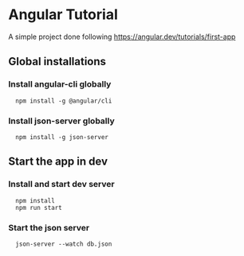 # Angular Tutorial

A simple project done following https://angular.dev/tutorials/first-app

## Global installations

### Install angular-cli globally

```
  npm install -g @angular/cli
```

### Install json-server globally

```
  npm install -g json-server
```

## Start the app in dev

### Install and start dev server

```
  npm install
  npm run start
```

### Start the json server

```
  json-server --watch db.json
```
